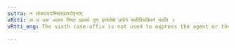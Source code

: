 ```yaml
---
sutra: न लोकाव्ययनिष्ठाखलर्थतृनाम्
vRtti: ल उ उक अव्यय निष्ठा खलर्थ तृन् इत्येतेषां प्रयोगे षष्ठीविभक्तिर्न भवति ॥
vRtti_eng: The sixth case-affix is not used to express the agent or the object, when the word is governed by an Active Participle ending in the affix ल, or उ, or उक or by an Indeclinable, or by a Past Participle in क्त and क्तवतु, or by a word ending in an affix having the sense of खल् or by a Noun of agency formed by तृन् ॥

---
```

